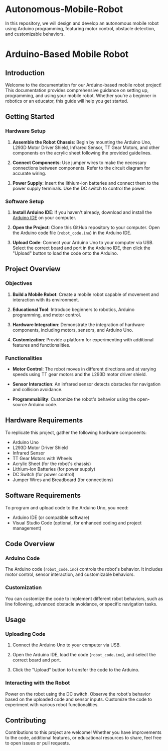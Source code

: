 # Autonomous-Mobile-Robot
In this repository, we will design and develop an autonomous mobile robot using Arduino programming, featuring motor control, obstacle detection, and customizable behaviors.

# Arduino-Based Mobile Robot

## Introduction

Welcome to the documentation for our Arduino-based mobile robot project! This documentation provides comprehensive guidance on setting up, programming, and using your mobile robot. Whether you're a beginner in robotics or an educator, this guide will help you get started.

## Getting Started

### Hardware Setup

1. **Assemble the Robot Chassis**: Begin by mounting the Arduino Uno, L293D Motor Driver Shield, Infrared Sensor, TT Gear Motors, and other components on the acrylic sheet following the provided guidelines.

2. **Connect Components**: Use jumper wires to make the necessary connections between components. Refer to the circuit diagram for accurate wiring.

3. **Power Supply**: Insert the lithium-ion batteries and connect them to the power supply terminals. Use the DC switch to control the power.

### Software Setup

1. **Install Arduino IDE**: If you haven't already, download and install the [Arduino IDE](https://www.arduino.cc/en/software) on your computer.

2. **Open the Project**: Clone this GitHub repository to your computer. Open the Arduino code file (`robot_code.ino`) in the Arduino IDE.

3. **Upload Code**: Connect your Arduino Uno to your computer via USB. Select the correct board and port in the Arduino IDE, then click the "Upload" button to load the code onto the Arduino.

## Project Overview

### Objectives

1. **Build a Mobile Robot**: Create a mobile robot capable of movement and interaction with its environment.

2. **Educational Tool**: Introduce beginners to robotics, Arduino programming, and motor control.

3. **Hardware Integration**: Demonstrate the integration of hardware components, including motors, sensors, and Arduino Uno.

4. **Customization**: Provide a platform for experimenting with additional features and functionalities.

### Functionalities

- **Motor Control**: The robot moves in different directions and at varying speeds using TT gear motors and the L293D motor driver shield.

- **Sensor Interaction**: An infrared sensor detects obstacles for navigation and collision avoidance.

- **Programmability**: Customize the robot's behavior using the open-source Arduino code.

## Hardware Requirements

To replicate this project, gather the following hardware components:

- Arduino Uno
- L293D Motor Driver Shield
- Infrared Sensor
- TT Gear Motors with Wheels
- Acrylic Sheet (for the robot's chassis)
- Lithium-Ion Batteries (for power supply)
- DC Switch (for power control)
- Jumper Wires and Breadboard (for connections)

## Software Requirements

To program and upload code to the Arduino Uno, you need:

- Arduino IDE (or compatible software)
- Visual Studio Code (optional, for enhanced coding and project management)


## Code Overview

### Arduino Code

The Arduino code (`robot_code.ino`) controls the robot's behavior. It includes motor control, sensor interaction, and customizable behaviors.

### Customization

You can customize the code to implement different robot behaviors, such as line following, advanced obstacle avoidance, or specific navigation tasks.

## Usage

### Uploading Code

1. Connect the Arduino Uno to your computer via USB.

2. Open the Arduino IDE, load the code (`robot_code.ino`), and select the correct board and port.

3. Click the "Upload" button to transfer the code to the Arduino.

### Interacting with the Robot

Power on the robot using the DC switch. Observe the robot's behavior based on the uploaded code and sensor inputs. Customize the code to experiment with various robot functionalities.

## Contributing

Contributions to this project are welcome! Whether you have improvements to the code, additional features, or educational resources to share, feel free to open issues or pull requests.

